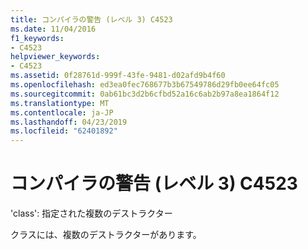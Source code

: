 ```yaml
---
title: コンパイラの警告 (レベル 3) C4523
ms.date: 11/04/2016
f1_keywords:
- C4523
helpviewer_keywords:
- C4523
ms.assetid: 0f28761d-999f-43fe-9481-d02afd9b4f60
ms.openlocfilehash: ed3ea0fec768677b3b67549786d29fb0ee64fc05
ms.sourcegitcommit: 0ab61bc3d2b6cfbd52a16c6ab2b97a8ea1864f12
ms.translationtype: MT
ms.contentlocale: ja-JP
ms.lasthandoff: 04/23/2019
ms.locfileid: "62401892"
---
```

# <a name="compiler-warning-level-3-c4523"></a>コンパイラの警告 (レベル 3) C4523

'class': 指定された複数のデストラクター

クラスには、複数のデストラクターがあります。